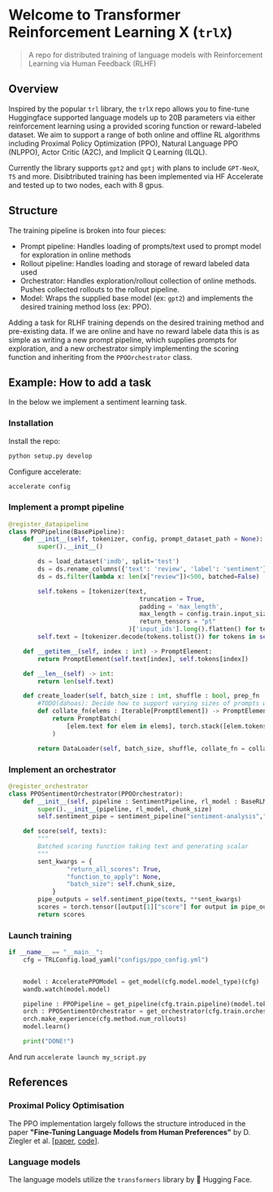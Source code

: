 # Welcome to Transformer Reinforcement Learning X (`trlX`)
> A repo for distributed training of language models with Reinforcement Learning via Human Feedback (RLHF)


## Overview
Inspired by the popular `trl` library, the `trlX` repo allows you to fine-tune Huggingface supported language models up to 20B parameters via either reinforcement learning using a provided scoring function or reward-labeled dataset. We aim to support a range of both online and offline RL algorithms including Proximal Policy Optimization (PPO), Natural Language PPO (NLPPO), Actor Critic (A2C), and Implicit Q Learning (ILQL).

Currently the library supports `gpt2` and `gptj` with plans to include `GPT-NeoX`, `T5` and more. Disibtributed training has been implemented via HF Accelerate and tested up to two nodes, each with 8 gpus.

## Structure

The training pipeline is broken into four pieces:

- Prompt pipeline: Handles loading of prompts/text used to prompt model for exploration in online methods
- Rollout pipeline: Handles loading and storage of reward labeled data used
- Orchestrator: Handles exploration/rollout collection of online methods. Pushes collected rollouts to the rollout pipeline.
- Model: Wraps the supplied base model (ex: `gpt2`) and implements the desired training method loss (ex: PPO).

Adding a task for RLHF training depends on the desired training method and pre-existing data. If we are online and have no reward labele data this is as simple as writing a new prompt pipeline, which supplies prompts for exploration, and a new orchestrator simply implementing the scoring function and inheriting from the `PPOOrchestrator` class. 

## Example: How to add a task

In the below we implement a sentiment learning task.

### Installation

Install the repo:
```bash
python setup.py develop
```

Configure accelerate:
```bash
accelerate config
```

### Implement a prompt pipeline

```python
@register_datapipeline
class PPOPipeline(BasePipeline):
    def __init__(self, tokenizer, config, prompt_dataset_path = None):
        super().__init__()

        ds = load_dataset('imdb', split='test')
        ds = ds.rename_columns({'text': 'review', 'label': 'sentiment'})
        ds = ds.filter(lambda x: len(x["review"])<500, batched=False)

        self.tokens = [tokenizer(text,
                                    truncation = True,
                                    padding = 'max_length',
                                    max_length = config.train.input_size,
                                    return_tensors = "pt"
                                 )['input_ids'].long().flatten() for text in ds['review']]
        self.text = [tokenizer.decode(tokens.tolist()) for tokens in self.tokens]

    def __getitem__(self, index : int) -> PromptElement:
        return PromptElement(self.text[index], self.tokens[index])

    def __len__(self) -> int:
        return len(self.text)

    def create_loader(self, batch_size : int, shuffle : bool, prep_fn : Callable = None, num_workers : int = 0) -> DataLoader:
        #TODO(dahoas): Decide how to support varying sizes of prompts without having to tokenize on fly
        def collate_fn(elems : Iterable[PromptElement]) -> PromptElement:
            return PromptBatch(
                [elem.text for elem in elems], torch.stack([elem.tokens for elem in elems])  # Assumes token tensors all same size
            )

        return DataLoader(self, batch_size, shuffle, collate_fn = collate_fn, num_workers = num_workers)
 ```

### Implement an orchestrator 

```python
@register_orchestrator
class PPOSentimentOrchestrator(PPOOrchestrator):
	def __init__(self, pipeline : SentimentPipeline, rl_model : BaseRLModel, chunk_size = 512):
		super().__init__(pipeline, rl_model, chunk_size)
		self.sentiment_pipe = sentiment_pipeline("sentiment-analysis","lvwerra/distilbert-imdb", device=-1)

	def score(self, texts):
		"""
		Batched scoring function taking text and generating scalar
		"""
		sent_kwargs = {
				"return_all_scores": True,
				"function_to_apply": None,
				"batch_size": self.chunk_size,
			}
		pipe_outputs = self.sentiment_pipe(texts, **sent_kwargs)
		scores = torch.tensor([output[1]["score"] for output in pipe_outputs])
		return scores
```

### Launch training

```python
if __name__ == "__main__":
    cfg = TRLConfig.load_yaml("configs/ppo_config.yml")


    model : AcceleratePPOModel = get_model(cfg.model.model_type)(cfg)
    wandb.watch(model.model)

    pipeline : PPOPipeline = get_pipeline(cfg.train.pipeline)(model.tokenizer, cfg)
    orch : PPOSentimentOrchestrator = get_orchestrator(cfg.train.orchestrator)(pipeline, model, cfg.method.chunk_size)
    orch.make_experience(cfg.method.num_rollouts)
    model.learn()

    print("DONE!")
```

And run `accelerate launch my_script.py`

## References

### Proximal Policy Optimisation
The PPO implementation largely follows the structure introduced in the paper **"Fine-Tuning Language Models from Human Preferences"** by D. Ziegler et al. \[[paper](https://arxiv.org/pdf/1909.08593.pdf), [code](https://github.com/openai/lm-human-preferences)].

### Language models
The language models utilize the `transformers` library by 🤗 Hugging Face.
